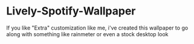 # Lively-Spotify-Wallpaper
If you like "Extra" customization like me, i've created this wallpaper to go along with something like rainmeter or even a stock desktop look
